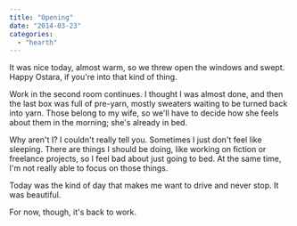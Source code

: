 ```yaml
---
title: "Opening"
date: "2014-03-23"
categories: 
  - "hearth"
---
```


It was nice today, almost warm, so we threw open the windows and swept. Happy Ostara, if you're into that kind of thing.

Work in the second room continues. I thought I was almost done, and then the last box was full of pre-yarn, mostly sweaters waiting to be turned back into yarn. Those belong to my wife, so we'll have to decide how she feels about them in the morning; she's already in bed.

Why aren't I? I couldn't really tell you. Sometimes I just don't feel like sleeping. There are things I should be doing, like working on fiction or freelance projects, so I feel bad about just going to bed. At the same time, I'm not really able to focus on those things.

Today was the kind of day that makes me want to drive and never stop. It was beautiful.

For now, though, it's back to work.
